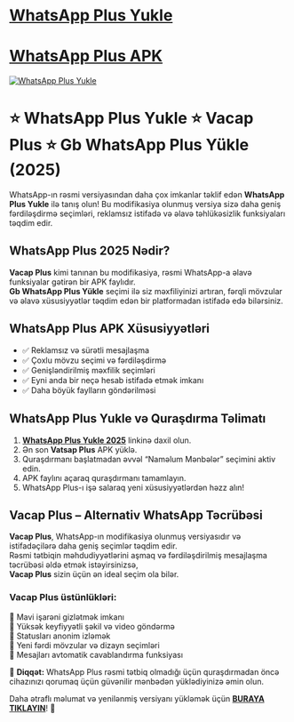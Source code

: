 # <a href="https://vatsap.net">WhatsApp Plus Yukle</a>
# <a href="https://vatsap.net">WhatsApp Plus APK</a>

<a href="vatsap.net" title="WhatsApp Plus Yukle"><img src="https://vatsap.net/wp-content/uploads/whatsapp-plus-yukle.jpeg" title="WhatsApp Plus Yukle" alt="WhatsApp Plus Yukle"></a>

# ⭐ WhatsApp Plus Yukle ⭐ Vacap Plus ⭐ Gb WhatsApp Plus Yükle (2025)

WhatsApp-ın rəsmi versiyasından daha çox imkanlar təklif edən **WhatsApp Plus Yukle** ilə tanış olun! 
Bu modifikasiya olunmuş versiya sizə daha geniş fərdiləşdirmə seçimləri, reklamsız istifadə və əlavə 
təhlükəsizlik funksiyaları təqdim edir.

## WhatsApp Plus 2025 Nədir?

**Vacap Plus** kimi tanınan bu modifikasiya, rəsmi WhatsApp-a əlavə funksiyalar gətirən bir APK faylıdır.  
**Gb WhatsApp Plus Yükle** seçimi ilə siz məxfiliyinizi artıran, fərqli mövzular və əlavə xüsusiyyətlər 
təqdim edən bir platformadan istifadə edə bilərsiniz.

## WhatsApp Plus APK Xüsusiyyətləri

- ✅ Reklamsız və sürətli mesajlaşma  
- ✅ Çoxlu mövzu seçimi və fərdiləşdirmə  
- ✅ Genişləndirilmiş məxfilik seçimləri  
- ✅ Eyni anda bir neçə hesab istifadə etmək imkanı  
- ✅ Daha böyük faylların göndərilməsi  

## WhatsApp Plus Yukle və Quraşdırma Təlimatı

1. **[WhatsApp Plus Yukle 2025](https://vatsap.net)** linkinə daxil olun.  
2. Ən son **Vatsap Plus** APK yüklə.  
4. Quraşdırmanı başlatmadan əvvəl “Naməlum Mənbələr” seçimini aktiv edin.  
5. APK faylını açaraq quraşdırmanı tamamlayın.  
6. WhatsApp Plus-ı işə salaraq yeni xüsusiyyətlərdən həzz alın!

## Vacap Plus – Alternativ WhatsApp Təcrübəsi  

**Vacap Plus**, WhatsApp-ın modifikasiya olunmuş versiyasıdır və istifadəçilərə daha geniş seçimlər təqdim edir.  
Rəsmi tətbiqin məhdudiyyətlərini aşmaq və fərdiləşdirilmiş mesajlaşma təcrübəsi əldə etmək istəyirsinizsə,  
**Vacap Plus** sizin üçün ən ideal seçim ola bilər.  

### Vacap Plus üstünlükləri:  
🔹 Mavi işarəni gizlətmək imkanı  
🔹 Yüksək keyfiyyətli şəkil və video göndərmə  
🔹 Statusları anonim izləmək  
🔹 Yeni fərdi mövzular və dizayn seçimləri  
🔹 Mesajları avtomatik cavablandırma funksiyası  

📌 **Diqqət:** WhatsApp Plus rəsmi tətbiq olmadığı üçün quraşdırmadan öncə cihazınızı qorumaq üçün 
güvənilir mənbədən yüklədiyinizə əmin olun.

Daha ətraflı məlumat və yenilənmiş versiyanı yükləmək üçün **[BURAYA TIKLAYIN](https://vatsap.net)**! 🚀
